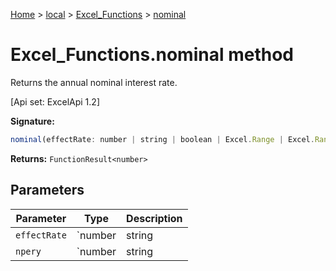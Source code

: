 [Home](./index) &gt; [local](local.md) &gt; [Excel\_Functions](local.excel_functions.md) &gt; [nominal](local.excel_functions.nominal.md)

# Excel\_Functions.nominal method

Returns the annual nominal interest rate. 

 \[Api set: ExcelApi 1.2\]

**Signature:**
```javascript
nominal(effectRate: number | string | boolean | Excel.Range | Excel.RangeReference | Excel.FunctionResult<any>, npery: number | string | boolean | Excel.Range | Excel.RangeReference | Excel.FunctionResult<any>): FunctionResult<number>;
```
**Returns:** `FunctionResult<number>`

## Parameters

|  Parameter | Type | Description |
|  --- | --- | --- |
|  `effectRate` | `number | string | boolean | Excel.Range | Excel.RangeReference | Excel.FunctionResult<any>` |  |
|  `npery` | `number | string | boolean | Excel.Range | Excel.RangeReference | Excel.FunctionResult<any>` |  |

